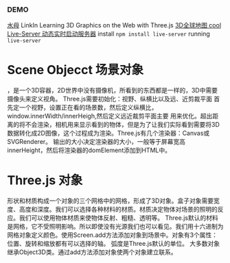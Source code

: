 ### DEMO
[水母](http://aleksandarrodic.com/p/jellyfish/
)
LinkIn Learning 3D Graphics on the Web with Three.js
[3D全球地图 cool](https://www.gsmlondon.ac.uk/global-oil-map/)
[Live-Server 动态实时启动服务器](https://github.com/tapio/live-server)
install `npm install live-server`
running `live-server`

# Scene Objecct 场景对象
，是一个3D容器，2D世界中没有摄像机，所看到的东西都是一样的，3D中需要摄像头来定义视角。
Three.js需要初始化：视野、纵横比以及远、近剪裁平面
首先定一个视野，设置正在看的场景数，然后定义纵横比，window.innerWidth/innerHeigh,然后定义远近裁剪平面主要
用来优化。超出距离的将不会渲染，相机用来显示看到的物体，但是为了让我们实际看到需要将3D数据转化成2D图像，这个过程成为渲染。Three.js有几个渲染器：Canvas或SVGRenderer。
输出的大小决定渲染器的大小，一般等于屏幕宽高innerHeight，然后将渲染器的domElement添加到HTML中。

# Three.js 对象
形状和材质构成一个对象的三个网格中的网格，形成了3D对象。盒子对象需要宽度、高度和深度。我们可以选择各种材料的材质。材质决定物体对场景的照明的反应。我们可以使用物体材质来使物体反射、粗糙、透明等。
Three.js默认的材料是网格，它不受照明影响。所以即使没有光源我们也可以看见。我们用十六进制为网格对象定义颜色。使用Screen.add方法添加对象到场景中。对象有3个属性：位置、旋转和缩放都有可以选择的轴。
弧度是Three.js默认的单位。 大多数对象继承Object3D类。通过add方法添加对象使两个对象建立联系。